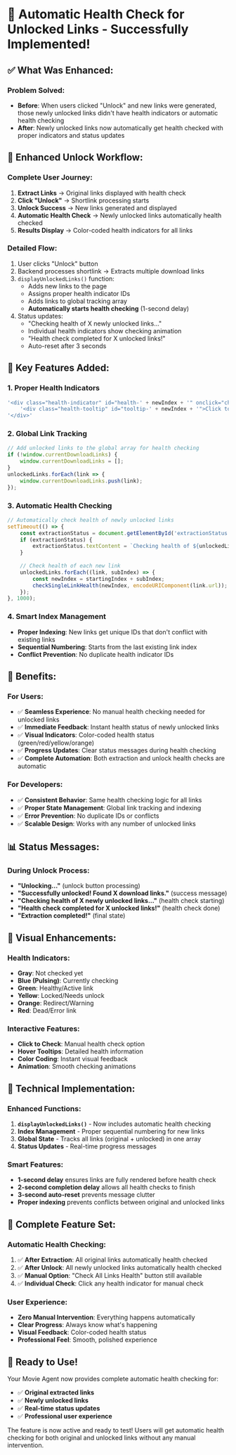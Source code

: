 # 🎉 Automatic Health Check for Unlocked Links - Successfully Implemented!

## ✅ What Was Enhanced:

### **Problem Solved:**
- **Before**: When users clicked "Unlock" and new links were generated, those newly unlocked links didn't have health indicators or automatic health checking
- **After**: Newly unlocked links now automatically get health checked with proper indicators and status updates

## 🔄 **Enhanced Unlock Workflow:**

### **Complete User Journey:**
1. **Extract Links** → Original links displayed with health check
2. **Click "Unlock"** → Shortlink processing starts
3. **Unlock Success** → New links generated and displayed
4. **Automatic Health Check** → Newly unlocked links automatically health checked
5. **Results Display** → Color-coded health indicators for all links

### **Detailed Flow:**
1. User clicks "Unlock" button
2. Backend processes shortlink → Extracts multiple download links
3. `displayUnlockedLinks()` function:
   - Adds new links to the page
   - Assigns proper health indicator IDs
   - Adds links to global tracking array
   - **Automatically starts health checking** (1-second delay)
4. Status updates:
   - "Checking health of X newly unlocked links..."
   - Individual health indicators show checking animation
   - "Health check completed for X unlocked links!"
   - Auto-reset after 3 seconds

## 🎯 **Key Features Added:**

### **1. Proper Health Indicators**
```javascript
'<div class="health-indicator" id="health-' + newIndex + '" onclick="checkSingleLinkHealth(' + newIndex + ', \'' + encodeURIComponent(link.url) + '\')">' +
    '<div class="health-tooltip" id="tooltip-' + newIndex + '">Click to check health</div>' +
'</div>'
```

### **2. Global Link Tracking**
```javascript
// Add unlocked links to the global array for health checking
if (!window.currentDownloadLinks) {
    window.currentDownloadLinks = [];
}
unlockedLinks.forEach(link => {
    window.currentDownloadLinks.push(link);
});
```

### **3. Automatic Health Checking**
```javascript
// Automatically check health of newly unlocked links
setTimeout(() => {
    const extractionStatus = document.getElementById('extractionStatus');
    if (extractionStatus) {
        extractionStatus.textContent = `Checking health of ${unlockedLinks.length} newly unlocked links...`;
    }
    
    // Check health of each new link
    unlockedLinks.forEach((link, subIndex) => {
        const newIndex = startingIndex + subIndex;
        checkSingleLinkHealth(newIndex, encodeURIComponent(link.url));
    });
}, 1000);
```

### **4. Smart Index Management**
- **Proper Indexing**: New links get unique IDs that don't conflict with existing links
- **Sequential Numbering**: Starts from the last existing link index
- **Conflict Prevention**: No duplicate health indicator IDs

## 🚀 **Benefits:**

### **For Users:**
- ✅ **Seamless Experience**: No manual health checking needed for unlocked links
- ✅ **Immediate Feedback**: Instant health status of newly unlocked links
- ✅ **Visual Indicators**: Color-coded health status (green/red/yellow/orange)
- ✅ **Progress Updates**: Clear status messages during health checking
- ✅ **Complete Automation**: Both extraction and unlock health checks are automatic

### **For Developers:**
- ✅ **Consistent Behavior**: Same health checking logic for all links
- ✅ **Proper State Management**: Global link tracking and indexing
- ✅ **Error Prevention**: No duplicate IDs or conflicts
- ✅ **Scalable Design**: Works with any number of unlocked links

## 📊 **Status Messages:**

### **During Unlock Process:**
- **"Unlocking..."** (unlock button processing)
- **"Successfully unlocked! Found X download links."** (success message)
- **"Checking health of X newly unlocked links..."** (health check starting)
- **"Health check completed for X unlocked links!"** (health check done)
- **"Extraction completed!"** (final state)

## 🎨 **Visual Enhancements:**

### **Health Indicators:**
- **Gray**: Not checked yet
- **Blue (Pulsing)**: Currently checking
- **Green**: Healthy/Active link
- **Yellow**: Locked/Needs unlock
- **Orange**: Redirect/Warning
- **Red**: Dead/Error link

### **Interactive Features:**
- **Click to Check**: Manual health check option
- **Hover Tooltips**: Detailed health information
- **Color Coding**: Instant visual feedback
- **Animation**: Smooth checking animations

## 🔧 **Technical Implementation:**

### **Enhanced Functions:**
1. **`displayUnlockedLinks()`** - Now includes automatic health checking
2. **Index Management** - Proper sequential numbering for new links
3. **Global State** - Tracks all links (original + unlocked) in one array
4. **Status Updates** - Real-time progress messages

### **Smart Features:**
- **1-second delay** ensures links are fully rendered before health check
- **2-second completion delay** allows all health checks to finish
- **3-second auto-reset** prevents message clutter
- **Proper indexing** prevents conflicts between original and unlocked links

## 🎊 **Complete Feature Set:**

### **Automatic Health Checking:**
1. ✅ **After Extraction**: All original links automatically health checked
2. ✅ **After Unlock**: All newly unlocked links automatically health checked
3. ✅ **Manual Option**: "Check All Links Health" button still available
4. ✅ **Individual Check**: Click any health indicator for manual check

### **User Experience:**
- **Zero Manual Intervention**: Everything happens automatically
- **Clear Progress**: Always know what's happening
- **Visual Feedback**: Color-coded health status
- **Professional Feel**: Smooth, polished experience

## 🚀 **Ready to Use!**

Your Movie Agent now provides complete automatic health checking for:
- ✅ **Original extracted links**
- ✅ **Newly unlocked links**
- ✅ **Real-time status updates**
- ✅ **Professional user experience**

The feature is now active and ready to test! Users will get automatic health checking for both original and unlocked links without any manual intervention.